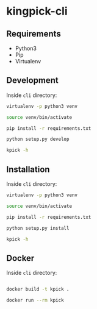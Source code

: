 kingpick-cli
==============================================================================

Requirements
------------
- Python3
- Pip
- Virtualenv

Development
------------

Inside `cli` directory:

```bash
virtualenv -p python3 venv

source venv/bin/activate

pip install -r requirements.txt

python setup.py develop

kpick -h
```

Installation
------------

Inside `cli` directory:

```bash
virtualenv -p python3 venv

source venv/bin/activate

pip install -r requirements.txt

python setup.py install

kpick -h
```

Docker
------------

Inside `cli` directory:

```bash

docker build -t kpick .

docker run --rm kpick

```